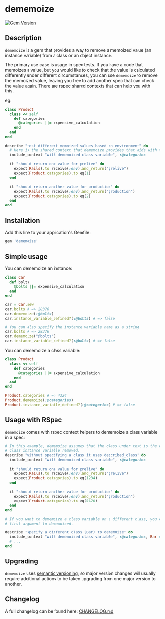 dememoize
=========

[![Gem Version](https://img.shields.io/gem/v/dememoize?color=green)](https://img.shields.io/gem/v/dememoize?color=green)

## Description

`dememoize` is a gem that provides a way to remove a memoized value (an instance variable) from a
class or an object instance.

The primary use case is usage in spec tests. If you have a code that memoizes a value, but you
would like to check that the value is calculated differently under different circumstances, you can
use `dememoize` to remove the memoized value, leaving you free to add another spec that can check
the value again. There are rspec shared contexts that can help you with this.

eg:

```ruby
class Product
  class << self 
    def categories
      @categories ||= expensive_calculation
    end
  end
end

describe "test different memoized values based on environment" do
  # Here is the shared_context that dememoize provides that aids with the specs
  include_context "with dememoized class variable", :@categories
  
  it "should return one value for prelive" do
    expect(Rails).to receive(:env).and_return("prelive")
    expect(Product.categories).to eq(1)
  end
  
  it "should return another value for production" do
    expect(Rails).to receive(:env).and_return("production")
    expect(Product.categories).to eq(2)
  end
end
```

## Installation

Add this line to your application's Gemfile:

```ruby
gem 'dememoize'
```

## Simple usage

You can dememoize an instance:

```ruby
class Car
  def bolts
    @bolts ||= expensive_calculation
  end
end

car = Car.new
car.bolts # => 28376
car.dememoize(:@bolts)
car.instance_variable_defined?(:@bolts) # => false

# You can also specify the instance variable name as a string
car.bolts # => 28376
car.dememoize("@bolts")
car.instance_variable_defined?(:@bolts) # => false
```

You can dememoize a class variable:

```ruby
class Product
  class << self
    def categories
      @categories ||= expensive_calculation
    end
  end
end

Product.categories # => 4324
Product.dememoize(:@categories)
Product.instance_variable_defined?(:@categories) # => false
```

## Usage with RSpec

`dememoize` comes with rspec context helpers to dememoize a class variable in a spec:

```ruby
# In this example, dememoize assumes that the class under test is the object that should have the
# class instance variable removed.
describe "without specifying a class it uses described_class" do
  include_context "with dememoized class variable", :@categories
  
  it "should return one value for prelive" do
    expect(Rails).to receive(:env).and_return("prelive")
    expect(Product.categories).to eq(1234)
  end
  
  it "should return another value for production" do
    expect(Rails).to receive(:env).and_return("production")
    expect(Product.categories).to eq(5678)
  end
end

# If you want to dememoize a class variable on a different class, you can pass the class as the
# first argument to dememoized.

describe "specify a different class (Bar) to dememoize" do
  include_context "with dememoized class variable", :@categories, Bar # <-- Bar is the class
  # ...
end
```

## Upgrading

`dememoize` uses [semantic versioning](https://semver.org/), so major version changes will usually 
require additional actions to be taken upgrading from one major version to another. 

## Changelog

A full changelog can be found here: [CHANGELOG.md](https://github.com/hlascelles/dememoize/blob/master/CHANGELOG.md)
